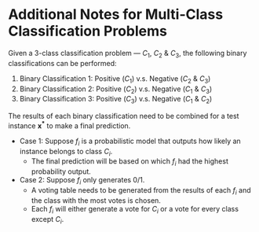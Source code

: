 # Additional Notes for Multi-Class Classification Problems

Given a 3-class classification problem &mdash; $C_1$, $C_2$ & $C_3$, the following binary classifications can be performed:

1. Binary Classification 1: Positive ($C_1$) v.s. Negative ($C_2$ & $C_3$)
2. Binary Classification 2: Positive ($C_2$) v.s. Negative ($C_1$ & $C_3$)
3. Binary Classification 3: Positive ($C_3$) v.s. Negative ($C_1$ & $C_2$)

The results of each binary classification need to be combined for a test instance $\boldsymbol{x^*}$ to make a final prediction.

- Case 1: Suppose $f_i$ is a probabilistic model that outputs how likely an instance belongs to class $C_i$.
    - The final prediction will be based on which $f_i$ had the highest probability output.
- Case 2: Suppose $f_i$ only generates 0/1.
    - A voting table needs to be generated from the results of each $f_i$ and the class with the most votes is chosen.
    - Each $f_i$ will either generate a vote for $C_i$ or a vote for every class except $C_i$.
